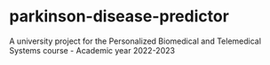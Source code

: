 # parkinson-disease-predictor
A university project for the Personalized Biomedical and Telemedical Systems course - Academic year 2022-2023
